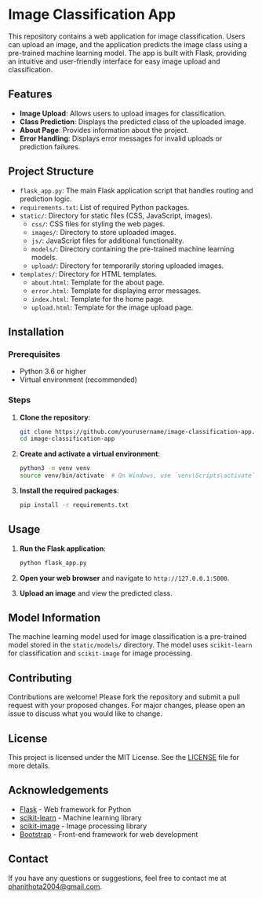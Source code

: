 # Image Classification App

This repository contains a web application for image classification. Users can upload an image, and the application predicts the image class using a pre-trained machine learning model. The app is built with Flask, providing an intuitive and user-friendly interface for easy image upload and classification.

## Features

- **Image Upload**: Allows users to upload images for classification.
- **Class Prediction**: Displays the predicted class of the uploaded image.
- **About Page**: Provides information about the project.
- **Error Handling**: Displays error messages for invalid uploads or prediction failures.

## Project Structure

- `flask_app.py`: The main Flask application script that handles routing and prediction logic.
- `requirements.txt`: List of required Python packages.
- `static/`: Directory for static files (CSS, JavaScript, images).
  - `css/`: CSS files for styling the web pages.
  - `images/`: Directory to store uploaded images.
  - `js/`: JavaScript files for additional functionality.
  - `models/`: Directory containing the pre-trained machine learning models.
  - `upload/`: Directory for temporarily storing uploaded images.
- `templates/`: Directory for HTML templates.
  - `about.html`: Template for the about page.
  - `error.html`: Template for displaying error messages.
  - `index.html`: Template for the home page.
  - `upload.html`: Template for the image upload page.

## Installation

### Prerequisites

- Python 3.6 or higher
- Virtual environment (recommended)

### Steps

1. **Clone the repository**:

    ```sh
    git clone https://github.com/yourusername/image-classification-app.git
    cd image-classification-app
    ```

2. **Create and activate a virtual environment**:

    ```sh
    python3 -m venv venv
    source venv/bin/activate  # On Windows, use `venv\Scripts\activate`
    ```

3. **Install the required packages**:

    ```sh
    pip install -r requirements.txt
    ```

## Usage

1. **Run the Flask application**:

    ```sh
    python flask_app.py
    ```

2. **Open your web browser** and navigate to `http://127.0.0.1:5000`.

3. **Upload an image** and view the predicted class.

## Model Information

The machine learning model used for image classification is a pre-trained model stored in the `static/models/` directory. The model uses `scikit-learn` for classification and `scikit-image` for image processing.

## Contributing

Contributions are welcome! Please fork the repository and submit a pull request with your proposed changes. For major changes, please open an issue to discuss what you would like to change.

## License

This project is licensed under the MIT License. See the [LICENSE](LICENSE) file for more details.

## Acknowledgements

- [Flask](https://flask.palletsprojects.com/) - Web framework for Python
- [scikit-learn](https://scikit-learn.org/) - Machine learning library
- [scikit-image](https://scikit-image.org/) - Image processing library
- [Bootstrap](https://getbootstrap.com/) - Front-end framework for web development

## Contact

If you have any questions or suggestions, feel free to contact me at [phanithota2004@gmail.com](mailto:phanithota2004@gmail.com).
